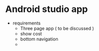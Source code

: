 # Android studio app

* requirements
  - Three page app ( to be discussed )
  - show cost
  - bottom navigation
  - 
